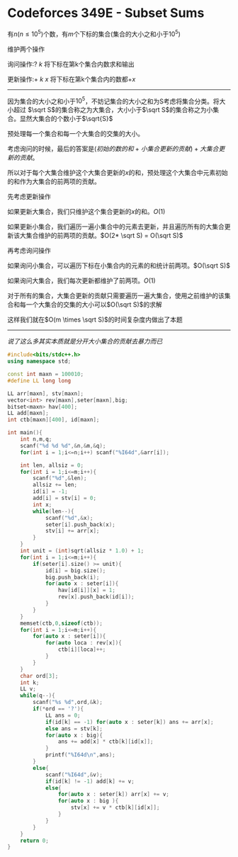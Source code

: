 # Codeforces 349E - Subset Sums

有$n(n\le 10^5)$个数，有$m$个下标的集合(集合的大小之和小于$10^5$)

维护两个操作

询问操作:$?\ k$      将下标在第k个集合内数求和输出

更新操作:$+\ k\ x$ 将下标在第k个集合内的数都$+x$

---

因为集合的大小之和小于$10 ^ 5$，不妨记集合的大小之和为S考虑将集合分类。将大小超过 $\sqrt S$的集合称之为大集合，大小小于$\sqrt S$的集合称之为小集合。显然大集合的个数小于$\sqrt{S}$

预处理每一个集合和每一个大集合的交集的大小。

考虑询问的时候，最后的答案是$(初始的数的和+小集合更新的贡献) +大集合更新的贡献$。

所以对于每个大集合维护这个大集合更新的$x$的和，预处理这个大集合中元素初始的和作为大集合的前两项的贡献。

先考虑更新操作

如果更新大集合，我们只维护这个集合更新的$x$的和。$O(1)$

如果更新小集合，我们遍历一遍小集合中的元素去更新，并且遍历所有的大集合更新该大集合维护的前两项的贡献。$O(2* \sqrt S) = O(\sqrt S)$

再考虑询问操作

如果询问小集合，可以遍历下标在小集合内的元素的和统计前两项。$O(\sqrt S)$

如果询问大集合，我们每次更新都维护了前两项。$O(1)$

对于所有的集合，大集合更新的贡献只需要遍历一遍大集合，使用之前维护的该集合和每一个大集合的交集的大小可以$O(\sqrt S)$的求解

这样我们就在$O(m \times \sqrt S)$的时间复杂度内做出了本题

---

*说了这么多其实本质就是分开大小集合的贡献去暴力而已*

```cpp
#include<bits/stdc++.h>
using namespace std;

const int maxn = 100010;
#define LL long long 

LL arr[maxn], stv[maxn];
vector<int> rev[maxn],seter[maxn],big;
bitset<maxn> hav[400];
LL add[maxn];
int ctb[maxn][400], id[maxn];

int main(){
    int n,m,q;
    scanf("%d %d %d",&n,&m,&q);
    for(int i = 1;i<=n;i++) scanf("%I64d",&arr[i]);

    int len, allsiz = 0;
    for(int i = 1;i<=m;i++){
        scanf("%d",&len);
        allsiz += len;
        id[i] = -1;
        add[i] = stv[i] = 0;
        int x;
        while(len--){
            scanf("%d",&x);
            seter[i].push_back(x);
            stv[i] += arr[x];
        }
    }
    int unit = (int)sqrt(allsiz * 1.0) + 1;
    for(int i = 1;i<=m;i++){
        if(seter[i].size() >= unit){
            id[i] = big.size();
            big.push_back(i);
            for(auto x : seter[i]){
                hav[id[i]][x] = 1;
                rev[x].push_back(id[i]);
            }
        }
    }
    memset(ctb,0,sizeof(ctb));
    for(int i = 1;i<=m;i++){
        for(auto x : seter[i]){
            for(auto loca : rev[x]){
                ctb[i][loca]++;
            }
        }
    }
    char ord[3];
    int k;
    LL v;
    while(q--){
        scanf("%s %d",ord,&k);
        if(*ord == '?'){
            LL ans = 0;
            if(id[k] == -1) for(auto x : seter[k]) ans += arr[x];
            else ans = stv[k];
            for(auto x : big){
                ans += add[x] * ctb[k][id[x]];
            }
            printf("%I64d\n",ans);
        }
        else{
            scanf("%I64d",&v);
            if(id[k] != -1) add[k] += v;
            else{
                for(auto x : seter[k]) arr[x] += v;
                for(auto x : big ){
                    stv[x] += v * ctb[k][id[x]];
                }
            }
        }
    }
    return 0;
}
```

